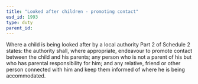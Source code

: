 ```yaml
---
title: "Looked after children - promoting contact"
esd_id: 1993
type: duty
parent_id:  
---
```


Where a child is being looked after by a local authority Part 2 of Schedule 2 states: the authority shall, where appropriate, endeavour to promote contact between the child and his parents; any person who is not a parent of his but who has parental responsibility for him; and any relative, friend or other person connected with him and keep them informed of where he is being accommodated.  

